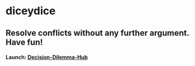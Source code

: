 # diceydice

## Resolve conflicts without any further argument. Have fun!

#### Launch: [Decision-Dilemma-Hub](https://skrypterx.github.io/Decision-Dilemma-Hub/)
